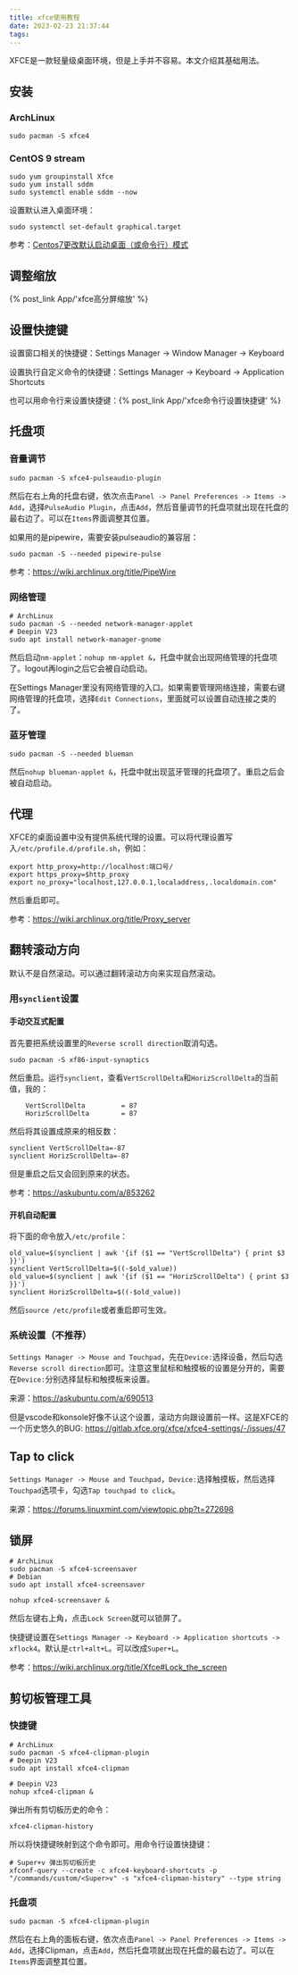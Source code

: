```yaml
---
title: xfce使用教程
date: 2023-02-23 21:37:44
tags:
---
```


XFCE是一款轻量级桌面环境，但是上手并不容易。本文介绍其基础用法。

## 安装

### ArchLinux

```shell
sudo pacman -S xfce4
```

### CentOS 9 stream

```shell
sudo yum groupinstall Xfce
sudo yum install sddm
sudo systemctl enable sddm --now
```

设置默认进入桌面环境：

```shell
sudo systemctl set-default graphical.target
```

参考：[Centos7更改默认启动桌面（或命令行）模式](https://www.shuzhiduo.com/A/mo5k1m8Ezw/)

## 调整缩放

{% post_link App/'xfce高分屏缩放' %}

## 设置快捷键

设置窗口相关的快捷键：Settings Manager -> Window Manager -> Keyboard

设置执行自定义命令的快捷键：Settings Manager -> Keyboard -> Application Shortcuts

也可以用命令行来设置快捷键：{% post_link App/'xfce命令行设置快捷键' %}

## 托盘项

### 音量调节

```shell
sudo pacman -S xfce4-pulseaudio-plugin
```

然后在右上角的托盘右键，依次点击`Panel -> Panel Preferences -> Items -> Add`，选择`PulseAudio Plugin`，点击`Add`，然后音量调节的托盘项就出现在托盘的最右边了。可以在`Items`界面调整其位置。

如果用的是pipewire，需要安装pulseaudio的兼容层：

```shell
sudo pacman -S --needed pipewire-pulse
```

参考：<https://wiki.archlinux.org/title/PipeWire>

### 网络管理

```shell
# ArchLinux
sudo pacman -S --needed network-manager-applet
# Deepin V23
sudo apt install network-manager-gnome
```

然后启动`nm-applet`：`nohup nm-applet &`，托盘中就会出现网络管理的托盘项了。logout再login之后它会被自动启动。

在Settings Manager里没有网络管理的入口。如果需要管理网络连接，需要右键网络管理的托盘项，选择`Edit Connections`，里面就可以设置自动连接之类的了。

### 蓝牙管理

```shell
sudo pacman -S --needed blueman
```

然后`nohup blueman-applet &`，托盘中就出现蓝牙管理的托盘项了。重启之后会被自动启动。

## 代理

XFCE的桌面设置中没有提供系统代理的设置。可以将代理设置写入`/etc/profile.d/profile.sh`，例如：

```shell
export http_proxy=http://localhost:端口号/
export https_proxy=$http_proxy
export no_proxy="localhost,127.0.0.1,localaddress,.localdomain.com"
```

然后重启即可。

参考：<https://wiki.archlinux.org/title/Proxy_server>

## 翻转滚动方向

默认不是自然滚动。可以通过翻转滚动方向来实现自然滚动。

### 用`synclient`设置

#### 手动交互式配置

首先要把系统设置里的`Reverse scroll direction`取消勾选。

```shell
sudo pacman -S xf86-input-synaptics
```

然后重启。运行`synclient`，查看`VertScrollDelta`和`HorizScrollDelta`的当前值，我的：

```text
    VertScrollDelta         = 87
    HorizScrollDelta        = 87
```

然后将其设置成原来的相反数：

```text
synclient VertScrollDelta=-87
synclient HorizScrollDelta=-87
```

但是重启之后又会回到原来的状态。

参考：<https://askubuntu.com/a/853262>

#### 开机自动配置

将下面的命令放入`/etc/profile`：

```shell
old_value=$(synclient | awk '{if ($1 == "VertScrollDelta") { print $3 }}')
synclient VertScrollDelta=$((-$old_value))
old_value=$(synclient | awk '{if ($1 == "HorizScrollDelta") { print $3 }}')
synclient HorizScrollDelta=$((-$old_value))
```

然后`source /etc/profile`或者重启即可生效。

### 系统设置（不推荐）

`Settings Manager -> Mouse and Touchpad`，先在`Device:`选择设备，然后勾选`Reverse scroll direction`即可。注意这里鼠标和触摸板的设置是分开的，需要在`Device:`分别选择鼠标和触摸板来设置。

来源：<https://askubuntu.com/a/690513>

但是vscode和konsole好像不认这个设置，滚动方向跟设置前一样。这是XFCE的一个历史悠久的BUG: <https://gitlab.xfce.org/xfce/xfce4-settings/-/issues/47>

## Tap to click

`Settings Manager -> Mouse and Touchpad`，`Device:`选择触摸板，然后选择`Touchpad`选项卡，勾选`Tap touchpad to click`。

来源：<https://forums.linuxmint.com/viewtopic.php?t=272698>

## 锁屏

```shell
# ArchLinux
sudo pacman -S xfce4-screensaver
# Debian
sudo apt install xfce4-screensaver
```

```shell
nohup xfce4-screensaver &
```

然后左键右上角，点击`Lock Screen`就可以锁屏了。

快捷键设置在`Settings Manager -> Keyboard -> Application shortcuts -> xflock4`。默认是`ctrl+alt+L`。可以改成`Super+L`。

参考：<https://wiki.archlinux.org/title/Xfce#Lock_the_screen>

## 剪切板管理工具

### 快捷键

```shell
# ArchLinux
sudo pacman -S xfce4-clipman-plugin
# Deepin V23
sudo apt install xfce4-clipman
```

```shell
# Deepin V23
nohup xfce4-clipman &
```

弹出所有剪切板历史的命令：

```shell
xfce4-clipman-history
```

所以将快捷键映射到这个命令即可。用命令行设置快捷键：

```shell
# Super+v 弹出剪切板历史
xfconf-query --create -c xfce4-keyboard-shortcuts -p "/commands/custom/<Super>v" -s "xfce4-clipman-history" --type string
```

### 托盘项

```shell
sudo pacman -S xfce4-clipman-plugin
```

然后在右上角的面板右键，依次点击`Panel -> Panel Preferences -> Items -> Add`，选择Clipman，点击`Add`，然后托盘项就出现在托盘的最右边了。可以在`Items`界面调整其位置。
